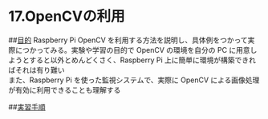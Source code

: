 # 17.OpenCVの利用

##<u>目的</u>
Raspberry Pi OpenCV を利用する方法を説明し、具体例をつかって実際につかってみる。実験や学習の目的で OpenCV の環境を自分の PC に用意しようとすると以外とめんどくさく、Raspberry Pi 上に簡単に環境が構築できればそれは有り難い  
また、Raspberry Pi を使った監視システムで、実際に OpenCV による画像処理が有効に利用できることも理解する

##<u>実習手順</u>
